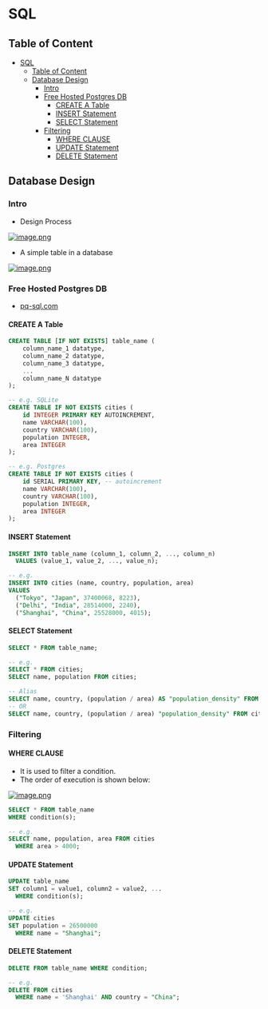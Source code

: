 # SQL

## Table of Content

- [SQL](#sql)
  - [Table of Content](#table-of-content)
  - [Database Design](#database-design)
    - [Intro](#intro)
    - [Free Hosted Postgres DB](#free-hosted-postgres-db)
      - [CREATE A Table](#create-a-table)
      - [INSERT Statement](#insert-statement)
      - [SELECT Statement](#select-statement)
    - [Filtering](#filtering)
      - [WHERE CLAUSE](#where-clause)
      - [UPDATE Statement](#update-statement)
      - [DELETE Statement](#delete-statement)

## Database Design

### Intro

- Design Process

[![image.png](https://i.postimg.cc/50FnNS6w/image.png)](https://postimg.cc/CBSjcDC1)

- A simple table in a database

[![image.png](https://i.postimg.cc/DzVwW2zR/image.png)](https://postimg.cc/LJTpwFLV)

### Free Hosted Postgres DB

- [pq-sql.com]([pq-sql.com](https://pg-sql.com/))

#### CREATE A Table

```sql
CREATE TABLE [IF NOT EXISTS] table_name (
    column_name_1 datatype,
    column_name_2 datatype,
    column_name_3 datatype,
    ...
    column_name_N datatype
);

-- e.g. SQLite
CREATE TABLE IF NOT EXISTS cities (
    id INTEGER PRIMARY KEY AUTOINCREMENT,
    name VARCHAR(100),
    country VARCHAR(100),
    population INTEGER,
    area INTEGER
);

-- e.g. Postgres
CREATE TABLE IF NOT EXISTS cities (
    id SERIAL PRIMARY KEY, -- autoincrement
    name VARCHAR(100),
    country VARCHAR(100),
    population INTEGER,
    area INTEGER
);
```

#### INSERT Statement

```sql
INSERT INTO table_name (column_1, column_2, ..., column_n)
  VALUES (value_1, value_2, ..., value_n);

-- e.g.
INSERT INTO cities (name, country, population, area)
VALUES
  ("Tokyo", "Japan", 37400068, 8223),
  ("Delhi", "India", 28514000, 2240),
  ("Shanghai", "China", 25528000, 4015);

```

#### SELECT Statement

```sql
SELECT * FROM table_name;

-- e.g.
SELECT * FROM cities;
SELECT name, population FROM cities;

-- Alias
SELECT name, country, (population / area) AS "population_density" FROM cities;
-- OR
SELECT name, country, (population / area) "population_density" FROM cities;
```

### Filtering

#### WHERE CLAUSE

- It is used to filter a condition.
- The order of execution is shown below:

[![image.png](https://i.postimg.cc/cHdhSgVm/image.png)](https://postimg.cc/1gYw0tRn)

```sql
SELECT * FROM table_name
WHERE condition(s);

-- e.g.
SELECT name, population, area FROM cities
  WHERE area > 4000;
```

#### UPDATE Statement

```sql
UPDATE table_name
SET column1 = value1, column2 = value2, ...
  WHERE condition(s);

-- e.g.
UPDATE cities
SET population = 26500000
  WHERE name = "Shanghai";
```

#### DELETE Statement

```sql
DELETE FROM table_name WHERE condition;

-- e.g.
DELETE FROM cities
  WHERE name = 'Shanghai' AND country = "China";
```
